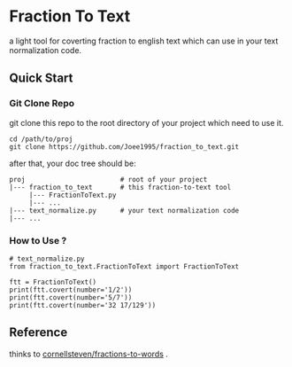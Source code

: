 # Fraction To Text

a light tool for coverting fraction to english text which can use in your text normalization code.

## Quick Start

### Git Clone Repo

git clone this repo to the root directory of your project which need to use it.

```
cd /path/to/proj
git clone https://github.com/Joee1995/fraction_to_text.git
```

after that, your doc tree should be:

```
proj                        # root of your project
|--- fraction_to_text       # this fraction-to-text tool
     |--- FractionToText.py
     |--- ...
|--- text_normalize.py      # your text normalization code
|--- ...
```

### How to Use ?

```
# text_normalize.py
from fraction_to_text.FractionToText import FractionToText

ftt = FractionToText()
print(ftt.covert(number='1/2'))
print(ftt.covert(number='5/7'))
print(ftt.covert(number='32 17/129'))
```

## Reference

thinks to [cornellsteven/fractions-to-words](<https://github.com/cornellsteven/fractions-to-words>) .

